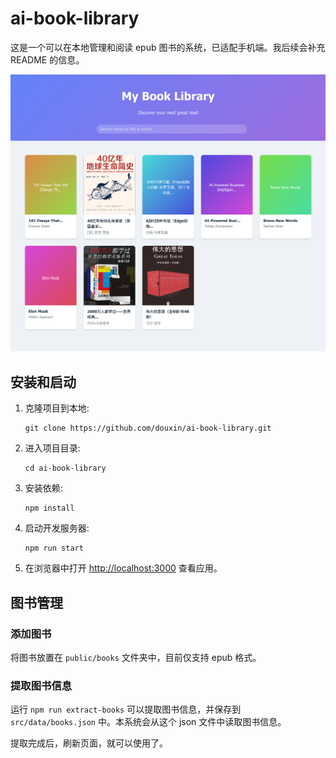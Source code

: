 # ai-book-library

这是一个可以在本地管理和阅读 epub 图书的系统，已适配手机端。我后续会补充 README 的信息。

![界面示意图](public/example.png)

## 安装和启动

1. 克隆项目到本地:
   ```
   git clone https://github.com/douxin/ai-book-library.git
   ```

2. 进入项目目录:
   ```
   cd ai-book-library
   ```

3. 安装依赖:
   ```
   npm install
   ```

4. 启动开发服务器:
   ```
   npm run start
   ```

5. 在浏览器中打开 [http://localhost:3000](http://localhost:3000) 查看应用。

## 图书管理

### 添加图书
将图书放置在 `public/books` 文件夹中，目前仅支持 epub 格式。

### 提取图书信息
运行 `npm run extract-books` 可以提取图书信息，并保存到 `src/data/books.json` 中。本系统会从这个 json 文件中读取图书信息。

提取完成后，刷新页面，就可以使用了。